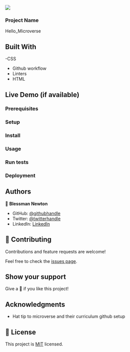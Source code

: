 ![](https://img.shields.io/badge/Microverse-blueviolet)

### Project Name

Hello_Microverse


## Built With

-CSS
- Github workflow
- Linters
- HTML

## Live Demo (if available)

### Prerequisites

### Setup

### Install

### Usage

### Run tests

### Deployment

## Authors

👤 **Blessman Newton**

- GitHub: [@githubhandle](https://github.com/Blessman-Newton)
- Twitter: [@twitterhandle](https://twitter.com/Blessman_Newton)
- LinkedIn: [LinkedIn](www.linkedin.com/in/Blessman)


## 🤝 Contributing

Contributions and feature requests are welcome!

Feel free to check the [issues page](../../issues/).

## Show your support

Give a 🤝 if you like this project!

## Acknowledgments

- Hat tip to microverse and their curriculum github setup


## 📝 License

This project is [MIT](./MIT.md) licensed.

